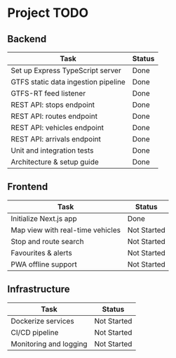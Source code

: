 # Project TODO

## Backend
| Task | Status |
| --- | --- |
| Set up Express TypeScript server | Done |
| GTFS static data ingestion pipeline | Done |
| GTFS-RT feed listener | Done |
| REST API: stops endpoint | Done |
| REST API: routes endpoint | Done |
| REST API: vehicles endpoint | Done |
| REST API: arrivals endpoint | Done |
| Unit and integration tests | Done |
| Architecture & setup guide | Done |

## Frontend
| Task | Status |
| --- | --- |
| Initialize Next.js app | Done |
| Map view with real-time vehicles | Not Started |
| Stop and route search | Not Started |
| Favourites & alerts | Not Started |
| PWA offline support | Not Started |

## Infrastructure
| Task | Status |
| --- | --- |
| Dockerize services | Not Started |
| CI/CD pipeline | Not Started |
| Monitoring and logging | Not Started |
